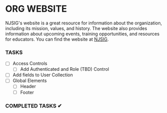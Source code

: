 # ORG WEBSITE

NJSIG's website is a great resource for information about the organization, including its mission, values, and history. The website also provides information about upcoming events, training opportunities, and resources for educators. You can find the website at [NJSIG](https://www.njsig.org/).

### TASKS

- [ ] Access Controls
  - [ ] Add Authenticated and Role (TBD) Control
- [ ] Add fields to User Collection
- [ ] Global Elements
  - [ ] Header
  - [ ] Footer

### COMPLETED TASKS ✔

